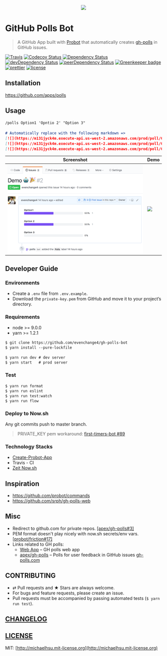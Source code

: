 <p align="center" >
  <a href="https://github.com/apps/polls">
    <img height="65" src="./docs/logo.png">
  </a>
</p>

# GitHub Polls Bot

> A GitHub App built with [Probot](https://github.com/probot/probot) that automatically creates [gh-polls](https://github.com/apex/gh-polls) in GitHub issues.

[![Travis][travis-badge]][travis]
[![Codecov Status][codecov-badge]][codecov]
[![Dependency Status][dependency-badge]][dependency]
[![devDependency Status][devDependency-badge]][devDependency]
[![peerDependency Status][peerDependency-badge]][peerDependency]
[![Greenkeeper badge][greenkeeper-badge]][greenkeeper]
[![prettier][prettier-badge]][prettier]
[![license][license-badge]][license]

## Installation

https://github.com/apps/polls

## Usage

```md
/polls Option1 'Opntio 2' "Option 3"

# Automatically replace with the following markdown =>
[![](https://m131jyck4m.execute-api.us-west-2.amazonaws.com/prod/poll/01BXY635WEJEYKJV0BZ9WFPJVS/Option1)](https://m131jyck4m.execute-api.us-west-2.amazonaws.com/prod/poll/01BXY635WEJEYKJV0BZ9WFPJVS/Option1/vote)
[![](https://m131jyck4m.execute-api.us-west-2.amazonaws.com/prod/poll/01BXY635WEJEYKJV0BZ9WFPJVS/Opntio%202)](https://m131jyck4m.execute-api.us-west-2.amazonaws.com/prod/poll/01BXY635WEJEYKJV0BZ9WFPJVS/Opntio%202/vote)
[![](https://m131jyck4m.execute-api.us-west-2.amazonaws.com/prod/poll/01BXY635WEJEYKJV0BZ9WFPJVS/Option%203)](https://m131jyck4m.execute-api.us-west-2.amazonaws.com/prod/poll/01BXY635WEJEYKJV0BZ9WFPJVS/Option%203/vote)
```

| **Screenshot** | **Demo** |
| -------------- | -------- |
| ![](./docs/screenshot.png) | ![](./docs/demo.gif) |

## Developer Guide

### Environments

- Create a `.env` file from `.env.example`.
- Download the `private-key.pem` from GitHub and move it to your project’s directory.

### Requirements

-   node >= 9.0.0
-   yarn >= 1.2.1

```
$ git clone https://github.com/evenchange4/gh-polls-bot
$ yarn install --pure-lockfile

$ yarn run dev # dev server
$ yarn start   # prod server
```

### Test

```
$ yarn run format
$ yarn run eslint
$ yarn run test:watch
$ yarn run flow
```

### Deploy to Now.sh

Any git commits push to master branch.

> PRIVATE_KEY pem workaround: [first-timers-bot #89](https://github.com/hoodiehq/first-timers-bot/pull/89)

### Technology Stacks

- [Create-Probot-App](https://github.com/probot/create-probot-app)
- Travis - CI
- [Zeit Now.sh](https://zeit.co/now)

## Inspiration

- https://github.com/probot/commands
- https://github.com/srph/gh-polls-web

## Misc

- Redirect to github.com for private repos. [\[apex/gh-polls#3\]](https://github.com/apex/gh-polls/issues/3#issuecomment-312964372)
- PEM format doesn't play nicely with now.sh secrets/env vars. [\[probot/friction#17\]](https://github.com/probot/friction/issues/17)
- Links related to GH polls:
  - [Web App](https://app.gh-polls.com/) – GH polls web app
  - [apex/gh-polls](https://github.com/apex/gh-polls) – Polls for user feedback in GitHub issues [gh-polls.com](https://gh-polls.com/)

## CONTRIBUTING

*   ⇄ Pull requests and ★ Stars are always welcome.
*   For bugs and feature requests, please create an issue.
*   Pull requests must be accompanied by passing automated tests (`$ yarn run test`).

## [CHANGELOG](CHANGELOG.md)

## [LICENSE](LICENSE)

MIT: [http://michaelhsu.mit-license.org](http://michaelhsu.mit-license.org)

[travis-badge]: https://img.shields.io/travis/evenchange4/gh-polls-bot/master.svg?style=flat-square
[travis]: https://travis-ci.org/evenchange4/gh-polls-bot
[codecov-badge]: https://img.shields.io/codecov/c/github/evenchange4/gh-polls-bot.svg?style=flat-square
[codecov]: https://codecov.io/github/evenchange4/gh-polls-bot?branch=master
[npm-badge]: https://img.shields.io/npm/v/gh-polls-bot.svg?style=flat-square
[npm]: https://www.npmjs.com/package/gh-polls-bot
[npm-downloads]: https://img.shields.io/npm/dt/gh-polls-bot.svg?style=flat-square
[dependency-badge]: https://david-dm.org/evenchange4/gh-polls-bot.svg?style=flat-square
[dependency]: https://david-dm.org/evenchange4/gh-polls-bot
[devDependency-badge]: https://david-dm.org/evenchange4/gh-polls-bot/dev-status.svg?style=flat-square
[devDependency]: https://david-dm.org/evenchange4/gh-polls-bot#info=devDependencies
[peerDependency-badge]: https://david-dm.org/evenchange4/gh-polls-bot/peer-status.svg?style=flat-square
[peerDependency]: https://david-dm.org/evenchange4/gh-polls-bot#info=peerDependencies
[license-badge]: https://img.shields.io/github/license/evenchange4/gh-polls-bot.svg?style=flat-square
[license]: http://michaelhsu.mit-license.org/
[greenkeeper-badge]: https://badges.greenkeeper.io/evenchange4/gh-polls-bot.svg
[greenkeeper]: https://greenkeeper.io/
[dockerhub-auto-badge]: https://img.shields.io/docker/automated/evenchange4/gh-polls-bot.svg?style=flat-square
[dockerhub]: https://hub.docker.com/r/evenchange4/gh-polls-bot/
[dockerPulls-badge]: https://img.shields.io/docker/pulls/evenchange4/gh-polls-bot.svg?style=flat-square
[dockerSize]: https://microbadger.com/images/evenchange4/gh-polls-bot
[dockerSize-badge]: https://images.microbadger.com/badges/image/evenchange4/gh-polls-bot.svg
[prettier-badge]: https://img.shields.io/badge/styled_with-prettier-ff69b4.svg?style=flat-square
[prettier]: https://github.com/prettier/prettier
